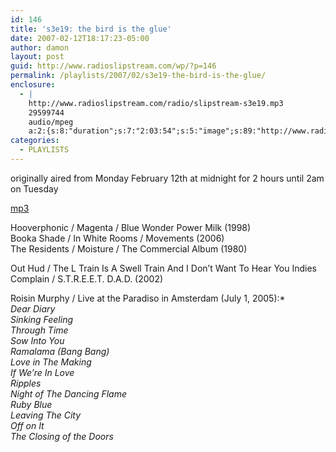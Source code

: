```yaml
---
id: 146
title: 's3e19: the bird is the glue'
date: 2007-02-12T18:17:23-05:00
author: damon
layout: post
guid: http://www.radioslipstream.com/wp/?p=146
permalink: /playlists/2007/02/s3e19-the-bird-is-the-glue/
enclosure:
  - |
    http://www.radioslipstream.com/radio/slipstream-s3e19.mp3
    29599744
    audio/mpeg
    a:2:{s:8:"duration";s:7:"2:03:54";s:5:"image";s:89:"http://www.radioslipstream.com/wp/wp-content/plugins/podpress//images/vpreview_center.png";}
categories:
  - PLAYLISTS
---
```

originally aired from Monday February 12th at midnight for 2 hours until 2am on Tuesday

[mp3](/radio/slipstream-s3e19.mp3) 

Hooverphonic / Magenta / Blue Wonder Power Milk (1998)  
Booka Shade / In White Rooms / Movements (2006)  
The Residents / Moisture / The Commercial Album (1980)

Out Hud / The L Train Is A Swell Train And I Don’t Want To Hear You Indies Complain / S.T.R.E.E.T. D.A.D. (2002)

Roisin Murphy / Live at the Paradiso in Amsterdam (July 1, 2005):*  
_Dear Diary  
Sinking Feeling  
Through Time  
Sow Into You  
Ramalama (Bang Bang)  
Love in The Making  
If We’re In Love  
Ripples  
Night of The Dancing Flame  
Ruby Blue  
Leaving The City  
Off on It  
The Closing of the Doors_